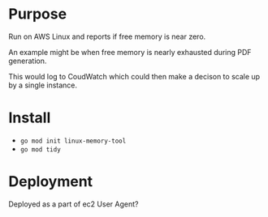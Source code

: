 # Purpose

Run on AWS Linux and reports if free memory is near zero.

An example might be when free memory is nearly exhausted during PDF generation.

This would log to CoudWatch which could then make a decison to scale up by a single instance.

# Install

* ```go mod init linux-memory-tool```
* ```go mod tidy```

# Deployment

Deployed as a part of ec2 User Agent?
